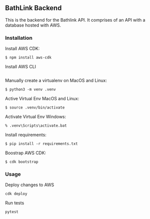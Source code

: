 ## BathLink Backend

This is the backend for the Bathlink API. It comprises of an API with a database hosted with AWS.

### Installation
Install AWS CDK:

```
$ npm install aws-cdk
```
Install AWS CLI
```

```

Manually create a virtualenv on MacOS and Linux:

```
$ python3 -m venv .venv
```

Active Virtual Env MacOS and Linux:

```
$ source .venv/bin/activate
```

Activate Virtual Env Windows:

```
% .venv\Scripts\activate.bat
```

Install requirements:

```
$ pip install -r requirements.txt

```
Boostrap AWS CDK:
```
$ cdk bootstrap
```

### Usage
Deploy changes to AWS
```
cdk deploy
```

Run tests
```
pytest
```